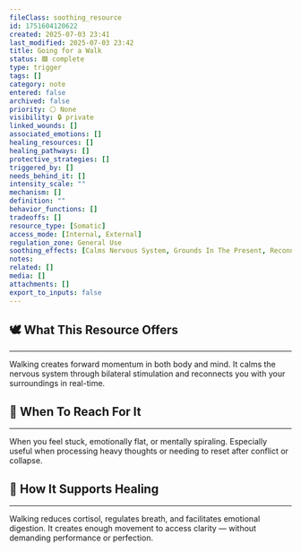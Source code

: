 ```yaml
---
fileClass: soothing_resource
id: 1751604120622
created: 2025-07-03 23:41
last_modified: 2025-07-03 23:42
title: Going for a Walk
status: 🟩 complete
type: trigger
tags: []
category: note
entered: false
archived: false
priority: ⚪ None
visibility: 🔒 private
linked_wounds: []
associated_emotions: []
healing_resources: []
healing_pathways: []
protective_strategies: []
triggered_by: []
needs_behind_it: []
intensity_scale: ""
mechanism: []
definition: ""
behavior_functions: []
tradeoffs: []
resource_type: [Somatic]
access_mode: [Internal, External]
regulation_zone: General Use
soothing_effects: [Calms Nervous System, Grounds In The Present, Reconnects To Self]
notes: 
related: []
media: []
attachments: []
export_to_inputs: false
---
```


## 🕊️ What This Resource Offers
---
Walking creates forward momentum in both body and mind. It calms the nervous system through bilateral stimulation and reconnects you with your surroundings in real-time.

## 📍 When To Reach For It
---
When you feel stuck, emotionally flat, or mentally spiraling. Especially useful when processing heavy thoughts or needing to reset after conflict or collapse.

## 🔄 How It Supports Healing
---
Walking reduces cortisol, regulates breath, and facilitates emotional digestion. It creates enough movement to access clarity — without demanding performance or perfection.
